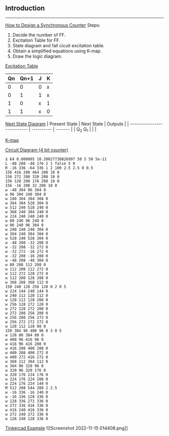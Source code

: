 ## Introduction
---
<u>How to Design a Synchronous Counter</u>
Steps:
1. Decide the number of FF.
2. Excitation Table for FF.
3. State diagram and fall cicuit excitation table.
4. Obtain a simplified equations using K-map.
5. Draw the logic diagram.

<u>Excitation Table</u>

| Qn  | Qn+1 | J   | K   |
| --- | ---- | --- | --- |
| 0   | 0    | 0   | x   |
| 0   | 1    | 1   | x   |
| 1   | 0    | x   | 1   |
| 1   | 1    | x   | 0   |

<u>Next State Diagram</u>
| Present State               | Next State | Outputs |
| --------------------------- | ---------- | ------- |
| Q<sub>2</sub> Q<sub>1</sub> |            |         |

<u>K-map</u>



<u>Circuit Diagram (4 bit counter)</u>
``` circuitjs
$ 64 0.000005 10.20027730826997 50 5 50 5e-11
L -48 208 -48 176 2 1 false 5 0
R -16 336 -64 336 1 2 100 2.5 2.5 0 0.5
156 416 208 464 208 10 0
156 272 208 320 208 10 0
156 128 208 176 208 10 0
156 -16 208 32 208 10 0
w -48 304 96 304 0
w 96 304 240 304 0
w 240 304 384 304 0
w 384 304 528 304 0
w 512 240 528 240 0
w 368 240 384 240 0
w 224 240 240 240 0
w 80 240 96 240 0
w 96 240 96 304 0
w 240 240 240 304 0
w 384 240 384 304 0
w 528 240 528 304 0
w -48 208 -32 208 0
w -32 208 -32 272 0
w -32 272 -16 272 0
w -32 208 -16 208 0
w -48 208 -48 304 0
w 80 208 112 208 0
w 112 208 112 272 0
w 112 272 128 272 0
w 112 208 128 208 0
w 368 208 368 112 0
150 240 128 256 128 0 2 0 5
w 224 144 240 144 0
w 240 112 128 112 0
w 128 112 128 208 0
w 256 128 272 128 0
w 272 128 272 208 0
w 272 208 256 208 0
w 256 208 256 272 0
w 256 272 272 272 0
w 128 112 128 80 0
150 384 96 400 96 0 3 0 5
w 128 80 384 80 0
w 400 96 416 96 0
w 416 96 416 208 0
w 416 208 400 208 0
w 400 208 400 272 0
w 400 272 416 272 0
w 368 112 384 112 0
w 384 96 320 96 0
w 320 96 320 176 0
w 320 176 224 176 0
w 224 176 224 208 0
w 224 176 224 144 0
M 512 208 544 208 2 2.5
w -16 336 -16 240 0
w -16 336 128 336 0
w 128 336 272 336 0
w 272 336 416 336 0
w 416 240 416 336 0
w 272 240 272 336 0
w 128 240 128 336 0

```

<u>Tinkercad Example</u>
![[Screenshot 2022-11-15 014408.png]]
